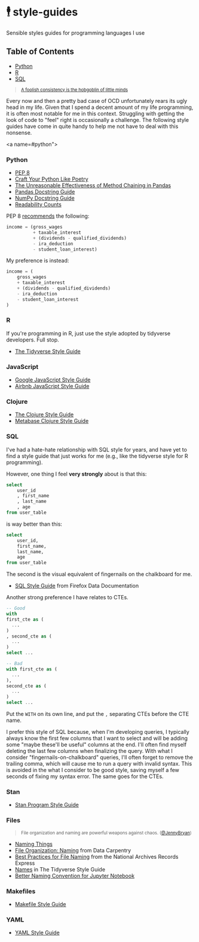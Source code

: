 # 🕴️ style-guides
Sensible styles guides for programming languages I use

## Table of Contents

* [Python](#python)
* [R](#r)
* [SQL](#sql)


><sup>[A foolish consistency is the hobgoblin of little minds](https://www.python.org/dev/peps/pep-0008/#a-foolish-consistency-is-the-hobgoblin-of-little-minds)</sup>


Every now and then a pretty bad case of OCD unfortunately rears its ugly head in my life.
Given that I spend a decent amount of my life programming, it is often most notable for me
in this context. Struggling with getting the look of code to "feel" right is occasionally
a challenge. The following style guides have come in quite handy to help me not have to
deal with this nonsense.

<a name=#python">

### Python

* [PEP 8](https://www.python.org/dev/peps/pep-0008/)
* [Craft Your Python Like Poetry](https://treyhunner.com/2017/07/craft-your-python-like-poetry/)
* [The Unreasonable Effectiveness of Method Chaining in Pandas](https://towardsdatascience.com/the-unreasonable-effectiveness-of-method-chaining-in-pandas-15c2109e3c69)
* [Pandas Docstring Guide](https://pandas.pydata.org/docs/development/contributing_docstring.html)
* [NumPy Docstring Guide](https://numpydoc.readthedocs.io/en/latest/format.html)
* [Readability Counts](https://www.youtube.com/watch?v=knMg6G9_XCg&feature=youtu.be&t=)

PEP 8 [recommends]() the following:

```python
income = (gross_wages
          + taxable_interest
          + (dividends - qualified_dividends)
          - ira_deduction
          - student_loan_interest)
```

My preference is instead:

```python
income = (
    gross_wages
    + taxable_interest
    + (dividends - qualified_dividends)
    - ira_deduction
    - student_loan_interest
)
```


<a name="r">

### R

If you're programming in R, just use the style adopted by tidyverse developers. Full stop.

* [The Tidyverse Style Guide](https://style.tidyverse.org/)


### JavaScript

* [Google JavaScript Style Guide](https://google.github.io/styleguide/jsguide.html)
* [Airbnb JavaScript Style Guide](https://github.com/airbnb/javascript)


### Clojure

* [The Clojure Style Guide](https://guide.clojure.style/)
* [Metabase Clojure Style Guide](https://github.com/metabase/metabase/wiki/Metabase-Clojure-Style-Guide)


<a name="sql">

### SQL

I've had a hate-hate relationship with SQL style for years, and have yet
to find a style guide that just works for me (e.g., like the tidyverse
style for R programming).

However, one thing I feel **very strongly** about is that this:

```sql
select
    user_id
    , first_name
    , last_name
    , age
from user_table
```

is way better than this:

```sql
select
    user_id,
    first_name,
    last_name,
    age
from user_table
```

The second is the visual equivalent of fingernails on the chalkboard for me.

* [SQL Style Guide](https://docs.telemetry.mozilla.org/concepts/sql_style.html) from Firefox Data Documentation

Another strong preference I have relates to CTEs.

```sql
-- Good
with
first_cte as (
  ...
)
, second_cte as (
  ...
)
select ...

-- Bad
with first_cte as (
  ...
),
second_cte as (
  ...
)
select ...
```

Put the `WITH` on its own line, and put the `,` separating CTEs before
the CTE name.

I prefer this style of SQL because, when I'm developing queries, I typically
always know the first few columns that I want to select and will be adding some
"maybe these'll be useful" columns at the end. I'll often find myself deleting
the last few columns when finalizing the query. With what I consider
"fingernails-on-chalkboard" queries, I'll often forget to remove the trailing comma,
which will cause me to run a query with invalid syntax. This is avoided in the what I
consider to be good style, saving myself a few seconds of fixing my syntax error. The
same goes for the CTEs.


### Stan

* [Stan Program Style Guide](https://mc-stan.org/docs/2_22/stan-users-guide/stan-program-style-guide.html)


### Files

><sup>File organization and naming are powerful weapons against chaos. ([@JennyBryan](https://twitter.com/JennyBryan))</sup>

* [Naming Things](https://speakerdeck.com/jennybc/how-to-name-files)
* [File Organization: Naming](https://datacarpentry.org/rr-organization1/01-file-naming/) from Data Carpentry
* [Best Practices for File Naming](https://records-express.blogs.archives.gov/2017/08/22/best-practices-for-file-naming/) from the National Archives Records Express
* [Names](https://style.tidyverse.org/files.html#names) in The Tidyverse Style Guide
* [Better Naming Convention for Jupyter Notebook](https://stackoverflow.com/questions/38305217/better-naming-convention-for-jupyter-notebook)


### Makefiles

* [Makefile Style Guide](https://clarkgrubb.com/makefile-style-guide)


### YAML

* [YAML Style Guide](https://github.com/flathub/flathub/wiki/YAML-Style-Guide)

